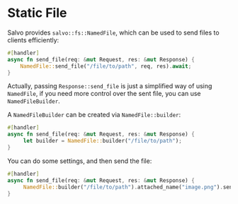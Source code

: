 # Static File

Salvo provides `salvo::fs::NamedFile`, which can be used to send files to clients efficiently:

```rust
#[handler]
async fn send_file(req: &mut Request, res: &mut Response) {
    NamedFile::send_file("/file/to/path", req, res).await;
}
```

Actually, passing `Response::send_file` is just a simplified way of using `NamedFile`, if you need more control over the sent file, you can use `NamedFileBuilder`.

A `NamedFileBuilder` can be created via `NamedFile::builder`:

```rust
#[handler]
async fn send_file(req: &mut Request, res: &mut Response) {
     let builder = NamedFile::builder("/file/to/path");
}
```

You can do some settings, and then send the file:

```rust
#[handler]
async fn send_file(req: &mut Request, res: &mut Response) {
     NamedFile::builder("/file/to/path").attached_name("image.png").send(req.headers(), res).await;
}
```
